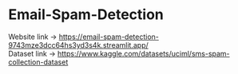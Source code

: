 # Email-Spam-Detection
Website link -> https://email-spam-detection-9743mze3dcc64hs3yd3s4k.streamlit.app/ <br/>
Dataset link -> https://www.kaggle.com/datasets/uciml/sms-spam-collection-dataset
